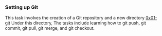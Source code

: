 ### **Setting up Git**

This task involves the creation of a Git repository  and a new directory [0x01-git](https://github.com/Jerdah/alx-pre_course/tree/master/0x01-git) 
Under this directory, The tasks include learning how to git push, git commit, git pull, git merge, and git checkout.


